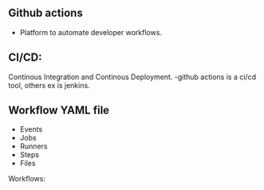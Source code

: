 ## Github actions
- Platform to automate developer workflows.


## CI/CD: 
Continous Integration and Continous Deployment.
-github actions is a ci/cd tool, others ex is jenkins.



## Workflow YAML file
- Events
- Jobs
- Runners
- Steps
- Files

Workflows: 